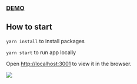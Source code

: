 ### <a href="https://threecayserver.onrender.com/">DEMO</a>

## How to start
`yarn install` to install packages

`yarn start` to run app locally

Open [http://localhost:3001](http://localhost:3001) to view it in the browser.

<p>
  <img src="https://i.ibb.co/YX1w40F/Screenshot-from-2022-12-10-16-51-52.png"/>
</p>
